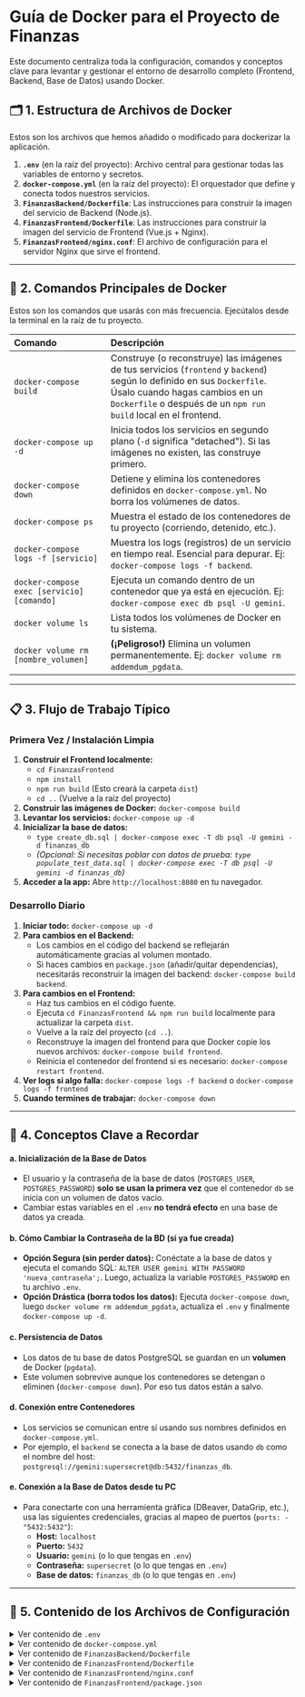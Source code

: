 # Guía de Docker para el Proyecto de Finanzas

Este documento centraliza toda la configuración, comandos y conceptos clave para levantar y gestionar el entorno de desarrollo completo (Frontend, Backend, Base de Datos) usando Docker.

## 🗂️ 1. Estructura de Archivos de Docker

Estos son los archivos que hemos añadido o modificado para dockerizar la aplicación.

1.  **`.env`** (en la raíz del proyecto): Archivo central para gestionar todas las variables de entorno y secretos.
2.  **`docker-compose.yml`** (en la raíz del proyecto): El orquestador que define y conecta todos nuestros servicios.
3.  **`FinanzasBackend/Dockerfile`**: Las instrucciones para construir la imagen del servicio de Backend (Node.js).
4.  **`FinanzasFrontend/Dockerfile`**: Las instrucciones para construir la imagen del servicio de Frontend (Vue.js + Nginx).
5.  **`FinanzasFrontend/nginx.conf`**: El archivo de configuración para el servidor Nginx que sirve el frontend.

---

## 🚀 2. Comandos Principales de Docker

Estos son los comandos que usarás con más frecuencia. Ejecútalos desde la terminal en la raíz de tu proyecto.

| Comando | Descripción |
| :--- | :--- |
| `docker-compose build` | Construye (o reconstruye) las imágenes de tus servicios (`frontend` y `backend`) según lo definido en sus `Dockerfile`. Úsalo cuando hagas cambios en un `Dockerfile` o después de un `npm run build` local en el frontend. |
| `docker-compose up -d` | Inicia todos los servicios en segundo plano (`-d` significa "detached"). Si las imágenes no existen, las construye primero. |
| `docker-compose down` | Detiene y elimina los contenedores definidos en `docker-compose.yml`. No borra los volúmenes de datos. |
| `docker-compose ps` | Muestra el estado de los contenedores de tu proyecto (corriendo, detenido, etc.). |
| `docker-compose logs -f [servicio]` | Muestra los logs (registros) de un servicio en tiempo real. Esencial para depurar. Ej: `docker-compose logs -f backend`. |
| `docker-compose exec [servicio] [comando]` | Ejecuta un comando dentro de un contenedor que ya está en ejecución. Ej: `docker-compose exec db psql -U gemini`. |
| `docker volume ls` | Lista todos los volúmenes de Docker en tu sistema. |
| `docker volume rm [nombre_volumen]` | **(¡Peligroso!)** Elimina un volumen permanentemente. Ej: `docker volume rm addemdum_pgdata`. |

---

## 📋 3. Flujo de Trabajo Típico

### Primera Vez / Instalación Limpia

1.  **Construir el Frontend localmente:**
    *   `cd FinanzasFrontend`
    *   `npm install`
    *   `npm run build` (Esto creará la carpeta `dist`)
    *   `cd ..` (Vuelve a la raíz del proyecto)
2.  **Construir las imágenes de Docker:** `docker-compose build`
3.  **Levantar los servicios:** `docker-compose up -d`
4.  **Inicializar la base de datos:**
    *   `type create_db.sql | docker-compose exec -T db psql -U gemini -d finanzas_db`
    *   *(Opcional: Si necesitas poblar con datos de prueba: `type populate_test_data.sql | docker-compose exec -T db psql -U gemini -d finanzas_db`)*
5.  **Acceder a la app:** Abre `http://localhost:8080` en tu navegador.

### Desarrollo Diario

1.  **Iniciar todo:** `docker-compose up -d`
2.  **Para cambios en el Backend:**
    *   Los cambios en el código del backend se reflejarán automáticamente gracias al volumen montado.
    *   Si haces cambios en `package.json` (añadir/quitar dependencias), necesitarás reconstruir la imagen del backend: `docker-compose build backend`.
3.  **Para cambios en el Frontend:**
    *   Haz tus cambios en el código fuente.
    *   Ejecuta `cd FinanzasFrontend && npm run build` localmente para actualizar la carpeta `dist`.
    *   Vuelve a la raíz del proyecto (`cd ..`).
    *   Reconstruye la imagen del frontend para que Docker copie los nuevos archivos: `docker-compose build frontend`.
    *   Reinicia el contenedor del frontend si es necesario: `docker-compose restart frontend`.
4.  **Ver logs si algo falla:** `docker-compose logs -f backend` o `docker-compose logs -f frontend`
5.  **Cuando termines de trabajar:** `docker-compose down`

---

## 🧠 4. Conceptos Clave a Recordar

#### a. Inicialización de la Base de Datos
- El usuario y la contraseña de la base de datos (`POSTGRES_USER`, `POSTGRES_PASSWORD`) **solo se usan la primera vez** que el contenedor `db` se inicia con un volumen de datos vacío.
- Cambiar estas variables en el `.env` **no tendrá efecto** en una base de datos ya creada.

#### b. Cómo Cambiar la Contraseña de la BD (si ya fue creada)
- **Opción Segura (sin perder datos):** Conéctate a la base de datos y ejecuta el comando SQL: `ALTER USER gemini WITH PASSWORD 'nueva_contraseña';`. Luego, actualiza la variable `POSTGRES_PASSWORD` en tu archivo `.env`.
- **Opción Drástica (borra todos los datos):** Ejecuta `docker-compose down`, luego `docker volume rm addemdum_pgdata`, actualiza el `.env` y finalmente `docker-compose up -d`.

#### c. Persistencia de Datos
- Los datos de tu base de datos PostgreSQL se guardan en un **volumen** de Docker (`pgdata`).
- Este volumen sobrevive aunque los contenedores se detengan o eliminen (`docker-compose down`). Por eso tus datos están a salvo.

#### d. Conexión entre Contenedores
- Los servicios se comunican entre sí usando sus nombres definidos en `docker-compose.yml`.
- Por ejemplo, el `backend` se conecta a la base de datos usando `db` como el nombre del host: `postgresql://gemini:supersecret@db:5432/finanzas_db`.

#### e. Conexión a la Base de Datos desde tu PC
- Para conectarte con una herramienta gráfica (DBeaver, DataGrip, etc.), usa las siguientes credenciales, gracias al mapeo de puertos (`ports: - "5432:5432"`):
    - **Host:** `localhost`
    - **Puerto:** `5432`
    - **Usuario:** `gemini` (o lo que tengas en `.env`)
    - **Contraseña:** `supersecret` (o lo que tengas en `.env`)
    - **Base de datos:** `finanzas_db` (o lo que tengas en `.env`)

---

## 📜 5. Contenido de los Archivos de Configuración

<details>
<summary>Ver contenido de <code>.env</code></summary>

```
# PostgreSQL DB Configuration
POSTGRES_USER=gemini
POSTGRES_PASSWORD=supersecret
POSTGRES_DB=finanzas_db

# Backend Configuration
DATABASE_URL="postgresql://gemini:supersecret@db:5432/finanzas_db?schema=public"
API_PORT=3000

# Frontend Configuration
FRONTEND_PORT=8080
```
</details>

<details>
<summary>Ver contenido de <code>docker-compose.yml</code></summary>

```yaml
services:
  db:
    image: postgres:15-alpine
    container_name: finanzas-db
    restart: always
    env_file:
      - .env
    environment:
      POSTGRES_USER: ${POSTGRES_USER}
      POSTGRES_PASSWORD: ${POSTGRES_PASSWORD}
      POSTGRES_DB: ${POSTGRES_DB}
    ports:
      - "5432:5432"
    volumes:
      - pgdata:/var/lib/postgresql/data

  backend:
    container_name: finanzas-backend
    build:
      context: ./FinanzasBackend
      dockerfile: Dockerfile
    restart: always
    env_file:
      - .env
    ports:
      - "${API_PORT}:${API_PORT}"
    depends_on:
      - db
    volumes:
      - ./FinanzasBackend:/usr/src/app # Para desarrollo con hot-reload
      - /usr/src/app/node_modules # No sobreescribir node_modules

  frontend:
    container_name: finanzas-frontend
    build:
      context: ./FinanzasFrontend
      dockerfile: Dockerfile
    restart: always
    ports:
      - "${FRONTEND_PORT}:80"
    depends_on:
      - backend

volumes:
  pgdata:
```
</details>

<details>
<summary>Ver contenido de <code>FinanzasBackend/Dockerfile</code></summary>

```dockerfile
# 1. Base Image
FROM node:22

# 2. Set working directory
WORKDIR /usr/src/app

# 3. Copy package files and install dependencies
COPY package*.json ./
RUN npm install


# 6. Copy the rest of the application code
COPY . .

# 7. Build TypeScript code
RUN npm run build

# 8. Expose the port the app runs on
EXPOSE 3000

# 9. Command to run the application
CMD ["node", "dist/index.js"]
```
</details>

<details>
<summary>Ver contenido de <code>FinanzasFrontend/Dockerfile</code></summary>

```dockerfile
# Stage 1: Build the Vue.js application (This stage is now effectively a placeholder for local build)
FROM node:22 AS build

WORKDIR /app

# No npm install or npm run build here. These steps are done locally.
# COPY package*.json ./
# RUN npm cache clean --force && npm install
# RUN npm rebuild esbuild
# COPY . .
# ENV ESBUILD_BINARY_PATH=node
# RUN npm run build

# Stage 2: Serve the application with Nginx
FROM nginx:alpine

# Copy the built files from the local build (dist folder)
# This assumes you have run `npm run build` locally in FinanzasFrontend
COPY dist /usr/share/nginx/html

# Copy the Nginx configuration file
COPY nginx.conf /etc/nginx/conf.d/default.conf

# Expose port 80
EXPOSE 80

# Start Nginx
CMD ["nginx", "-g", "daemon off;"]
```
</details>

<details>
<summary>Ver contenido de <code>FinanzasFrontend/nginx.conf</code></summary>

```nginx
server {
    listen 80;
    server_name localhost;

    location / {
        root /usr/share/nginx/html;
        index index.html;
        try_files $uri $uri/ /index.html;
    }

    # Proxy API requests to the backend service
    location /api {
        proxy_pass http://backend:3000;
        proxy_set_header Host $host;
        proxy_set_header X-Real-IP $remote_addr;
        proxy_set_header X-Forwarded-For $proxy_add_x_forwarded_for;
        proxy_set_header X-Forwarded-Proto $scheme;
    }
}
```
</details>

<details>
<summary>Ver contenido de <code>FinanzasFrontend/package.json</code></summary>

```json
{
  "name": "finanzas-frontend",
  "private": true,
  "version": "0.0.0",
  "type": "module",
  "scripts": {
    "dev": "vite",
    "build": "vue-tsc && vite build",
    "preview": "vite preview"
  },
  "dependencies": {
    "pinia": "^2.x.x",
    "vue": "^3.x.x",
    "vue-i18n": "^9.x.x",
    "vue-router": "^4.x.x"
  },
  "devDependencies": {
    "@vitejs/plugin-vue": "^5.x.x",
    "autoprefixer": "^10.x.x",
    "postcss": "^8.x.x",
    "tailwindcss": "^3.x.x",
    "typescript": "^5.x.x",
    "vite": "^5.x.x",
    "vue-tsc": "^2.0.0"
  }
}
```
</details>